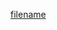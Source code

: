 [filename](https://raw.githubusercontent.com/ligaopeng123-npm/web-components-repo/main/packages/feishu-share-sdk/README.md ':include')
